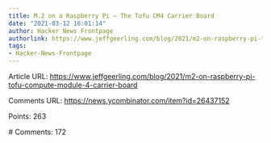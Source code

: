 ```yaml
---
title: M.2 on a Raspberry Pi – The Tofu CM4 Carrier Board
date: "2021-03-12 16:01:14"
author: Hacker News Frontpage
authorlink: https://www.jeffgeerling.com/blog/2021/m2-on-raspberry-pi-tofu-compute-module-4-carrier-board
tags:
- Hacker-News-Frontpage
---
```


<p>Article URL: <a href="https://www.jeffgeerling.com/blog/2021/m2-on-raspberry-pi-tofu-compute-module-4-carrier-board">https://www.jeffgeerling.com/blog/2021/m2-on-raspberry-pi-tofu-compute-module-4-carrier-board</a></p>
<p>Comments URL: <a href="https://news.ycombinator.com/item?id=26437152">https://news.ycombinator.com/item?id=26437152</a></p>
<p>Points: 263</p>
<p># Comments: 172</p>
